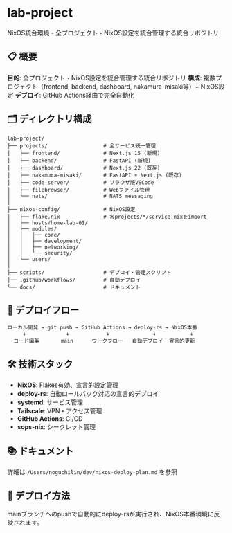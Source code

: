 # lab-project

NixOS統合環境 - 全プロジェクト・NixOS設定を統合管理する統合リポジトリ

## 📋 概要

**目的**: 全プロジェクト・NixOS設定を統合管理する統合リポジトリ
**構成**: 複数プロジェクト（frontend, backend, dashboard, nakamura-misaki等）+ NixOS設定
**デプロイ**: GitHub Actions経由で完全自動化

## 🗂️ ディレクトリ構成

```
lab-project/
├── projects/                  # 全サービス統一管理
│   ├── frontend/              # Next.js 15 (新規)
│   ├── backend/               # FastAPI (新規)
│   ├── dashboard/             # Next.js 22 (既存)
│   ├── nakamura-misaki/       # FastAPI + Next.js (既存)
│   ├── code-server/           # ブラウザ版VSCode
│   ├── filebrowser/           # Webファイル管理
│   └── nats/                  # NATS messaging
│
├── nixos-config/              # NixOS設定
│   ├── flake.nix              # 各projects/*/service.nixをimport
│   ├── hosts/home-lab-01/
│   ├── modules/
│   │   ├── core/
│   │   ├── development/
│   │   ├── networking/
│   │   └── security/
│   └── users/
│
├── scripts/                   # デプロイ・管理スクリプト
├── .github/workflows/         # 自動デプロイ
└── docs/                      # ドキュメント
```

## 🚀 デプロイフロー

```
ローカル開発 → git push → GitHub Actions → deploy-rs → NixOS本番
     ↓             ↓            ↓              ↓           ↓
  コード編集       main      ワークフロー   自動デプロイ  宣言的更新
```

## 🛠️ 技術スタック

- **NixOS**: Flakes有効、宣言的設定管理
- **deploy-rs**: 自動ロールバック対応の宣言的デプロイ
- **systemd**: サービス管理
- **Tailscale**: VPN・アクセス管理
- **GitHub Actions**: CI/CD
- **sops-nix**: シークレット管理

## 📚 ドキュメント

詳細は `/Users/noguchilin/dev/nixos-deploy-plan.md` を参照

## 🔄 デプロイ方法

mainブランチへのpushで自動的にdeploy-rsが実行され、NixOS本番環境に反映されます。
